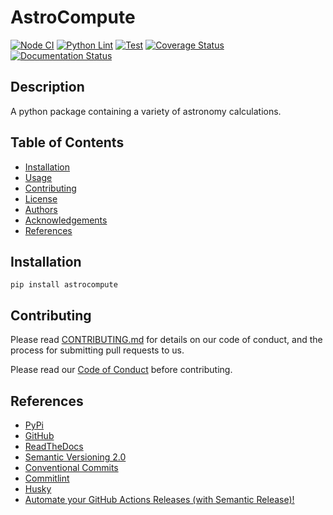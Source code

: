 # AstroCompute

[![Node CI](https://github.com/ocrosby/astrocompute/actions/workflows/node_ci.yaml/badge.svg)](https://github.com/ocrosby/astrocompute/actions/workflows/node_ci.yaml)
[![Python Lint](https://github.com/ocrosby/astrocompute/actions/workflows/lint.yaml/badge.svg)](https://github.com/ocrosby/astrocompute/actions/workflows/lint.yaml)
[![Test](https://github.com/ocrosby/astrocompute/actions/workflows/test.yaml/badge.svg)](https://github.com/ocrosby/astrocompute/actions/workflows/test.yaml)
[![Coverage Status](https://coveralls.io/repos/github/ocrosby/astrocompute/badge.svg)](https://coveralls.io/github/ocrosby/astrocompute)
[![Documentation Status](https://readthedocs.org/projects/astrocompute/badge/?version=latest)](https://astrocompute.readthedocs.io/en/latest/)

## Description

A python package containing a variety of astronomy calculations.

## Table of Contents

- [Installation](#installation)
- [Usage](#usage)
- [Contributing](#contributing)
- [License](#license)
- [Authors](#authors)
- [Acknowledgements](#acknowledgements)
- [References](#references)

## Installation

```shell
pip install astrocompute
```

## Contributing

Please read [CONTRIBUTING.md](CONTRIBUTING.md) for details on our code of conduct, and the process for submitting pull requests to us.

Please read our [Code of Conduct](CODE_OF_CONDUCT.md) before contributing.

## References

- [PyPi](https://pypi.org/project/astrocompute/)
- [GitHub](https://github.com/ocrosby/astrocompute)
- [ReadTheDocs](https://astrocompute.readthedocs.io/en/latest/modules.html)
- [Semantic Versioning 2.0](https://semver.org/)
- [Conventional Commits](https://www.conventionalcommits.org/en/v1.0.0/)
- [Commitlint](https://commitlint.js.org/)
- [Husky](https://typicode.github.io/husky/#/)
- [Automate your GitHub Actions Releases (with Semantic Release)!](https://www.youtube.com/watch?v=mah8PV6ugNY&t=904s)
